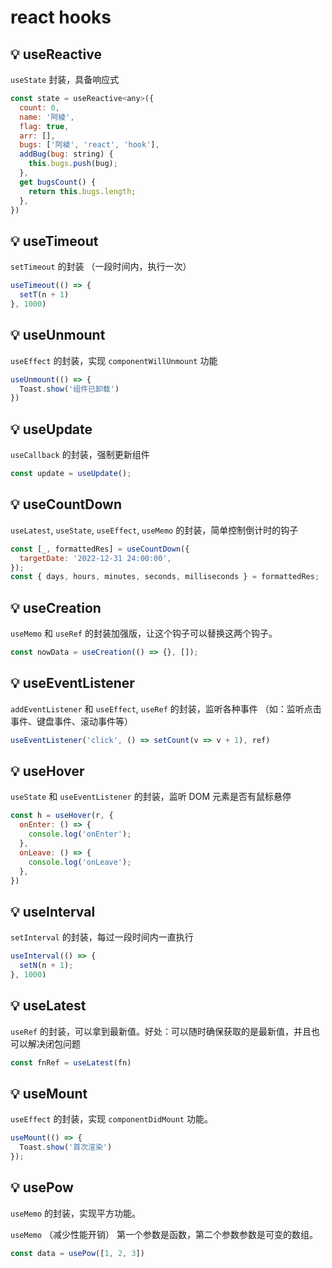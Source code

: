 # react hooks

## :bulb: useReactive

`useState` 封装，具备响应式

```js
const state = useReactive<any>({
  count: 0,
  name: '阿棱',
  flag: true,
  arr: [],
  bugs: ['阿棱', 'react', 'hook'],
  addBug(bug: string) {
    this.bugs.push(bug);
  },
  get bugsCount() {
    return this.bugs.length;
  },
})
```

## :bulb: useTimeout

`setTimeout` 的封装 （一段时间内，执行一次）

```js
useTimeout(() => {
  setT(n + 1)
}, 1000)
```

## :bulb: useUnmount

`useEffect` 的封装，实现 `componentWillUnmount` 功能

```js
useUnmount(() => {
  Toast.show('组件已卸载')
})
```

## :bulb: useUpdate

`useCallback` 的封装，强制更新组件

```js
const update = useUpdate();
```

## :bulb: useCountDown

`useLatest`, `useState`, `useEffect`, `useMemo` 的封装，简单控制倒计时的钩子

```js
const [_, formattedRes] = useCountDown({
  targetDate: '2022-12-31 24:00:00',
});
const { days, hours, minutes, seconds, milliseconds } = formattedRes;
```

## :bulb: useCreation

`useMemo` 和 `useRef` 的封装加强版，让这个钩子可以替换这两个钩子。

```js
const nowData = useCreation(() => {}, []);
```

## :bulb: useEventListener

`addEventListener` 和 `useEffect`, `useRef` 的封装，监听各种事件 （如：监听点击事件、键盘事件、滚动事件等）

```js
useEventListener('click', () => setCount(v => v + 1), ref)
```

## :bulb: useHover

`useState` 和 `useEventListener` 的封装，监听 DOM 元素是否有鼠标悬停

```js
const h = useHover(r, {
  onEnter: () => {
    console.log('onEnter');
  },
  onLeave: () => {
    console.log('onLeave');
  },
})
```

## :bulb: useInterval

`setInterval` 的封装，每过一段时间内一直执行


```js
useInterval(() => {
  setN(n + 1);
}, 1000)
```

## :bulb: useLatest

`useRef` 的封装，可以拿到最新值。好处：可以随时确保获取的是最新值，并且也可以解决闭包问题


```js
const fnRef = useLatest(fn)
```

## :bulb: useMount

`useEffect` 的封装，实现 `componentDidMount` 功能。


```js
useMount(() => {
  Toast.show('首次渲染')
});
```

## :bulb: usePow

`useMemo` 的封装，实现平方功能。 
<br/>

`useMemo` （减少性能开销） 第一个参数是函数，第二个参数参数是可变的数组。

```js
const data = usePow([1, 2, 3])
```